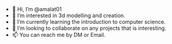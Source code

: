 - 👋 Hi, I’m @amalat01
- 👀 I’m interested in 3d modelling and creation.
- 🌱 I’m currently learning the introduction to computer science.
- 💞️ I’m looking to collaborate on any projects that is interesting.
- 📫 You can reach me by DM or Email.

<!---
amalat01/amalat01 is a ✨ special ✨ repository because its `README.md` (this file) appears on your GitHub profile.
You can click the Preview link to take a look at your changes.
--->

